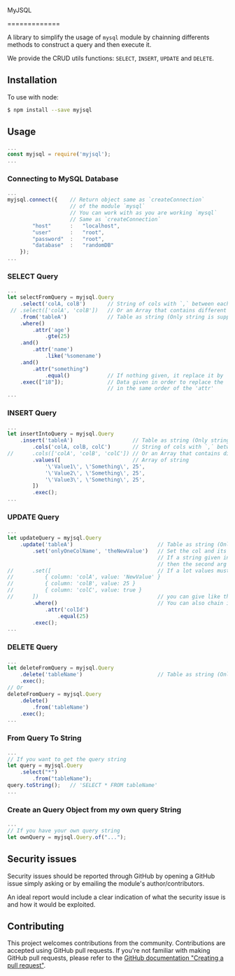 
MyJSQL

=============

A library to simplify the usage of `mysql` module by chainning differents methods to construct a query and then execute it.

We provide the CRUD utils functions: `SELECT`, `INSERT`, `UPDATE` and `DELETE`.



Installation
------------

To use with node:

```bash
$ npm install --save myjsql
```



Usage
-----------------

```javascript
...
const myjsql = require('myjsql');
...
```


### Connecting to MySQL Database


```javascript
...
myjsql.connect({    // Return object same as `createConnection` 
                    // of the module `mysql`
                    // You can work with as you are working `mysql`
                    // Same as `createConnection`
        "host"      :   "localhost", 
        "user"      :   "root", 
        "password"  :   "root", 
        "database"  :   "randomDB"
    });
...
```


### SELECT Query


```javascript
...
let selectFromQuery = myjsql.Query
    .select('colA, colB')       // String of cols with `,` between each col
 // .select(['colA', 'colB'])   // Or an Array that contains different cols
    .from('tableA')             // Table as string (Only string is supported)
    .where()
        .attr('age')
            .gte(25)
    .and()
        .attr('name')
            .like('%somename')
    .and()
        .attr("something")
            .equal()            // If nothing given, it replace it by '?'
    .exec(["18"]);              // Data given in order to replace the '?' value
                                // in the same order of the 'attr'
...
```


### INSERT Query


```javascript
...
let insertIntoQuery = myjsql.Query
    .insert('tableA')                   // Table as string (Only string is supported)
        .cols('colA, colB, colC')       // String of cols with `,` between each col
//      .cols(['colA', 'colB', 'colC']) // Or an Array that contains different cols
        .values([                       // Array of string
            '\'Value1\', \'Something\', 25', 
            '\'Value2\', \'Something\', 25', 
            '\'Value3\', \'Something\', 25', 
        ])
        .exec();
...
```


### UPDATE Query


```javascript
...
let updateQuery = myjsql.Query
    .update('tableA')                           // Table as string (Only string is supported)
        .set('onlyOneColName', 'theNewValue')   // Set the col and its value
                                                // If a string given in 1st arg, 
                                                // then the second arg its value is '?'
//      .set([                                  // If a lot values must be changed,
//          { column: 'colA', value: 'NewValue' }
//          { column: 'colB', value: 25 }
//          { column: 'colC', value: true }
//      ])                                      // you can give like this
        .where()                                // You can also chain it with where
            .attr('colId')
                .equal(25)
        .exec();
...
```


### DELETE Query


```javascript
...
let deleteFromQuery = myjsql.Query
    .delete('tableName')                        // Table as string (Only string is supported)
    .exec();
// Or
deleteFromQuery = myjsql.Query
    .delete()
        .from('tableName')
    .exec();
...
```


### From Query To String


```javascript
...
// If you want to get the query string
let query = myjsql.Query
    .select("*")
        .from("tableName");
query.toString();   // 'SELECT * FROM tableName'
...
```


### Create an Query Object from my own query String


```javascript
...
// If you have your own query string
let ownQuery = myjsql.Query.of("...");
```



Security issues
-----------------------------------



Security issues should be reported through GitHub by opening a GitHub issue 
simply asking or by emailing the module's author/contributors.

An ideal report would include a clear indication of what the security issue is
and how it would be exploited.



Contributing
-----------------------------------



This project welcomes contributions from the community. Contributions are
accepted using GitHub pull requests. If you're not familiar with making
GitHub pull requests, please refer to the
[GitHub documentation "Creating a pull request"](https://help.github.com/articles/creating-a-pull-request/).
